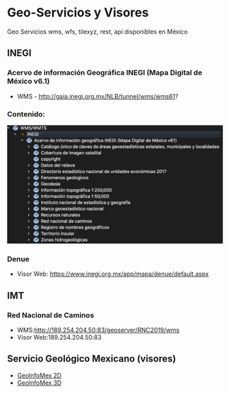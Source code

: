 # Geo-Servicios y Visores
Geo Servicios wms, wfs, tilexyz, rest, api disponibles en México

## INEGI
### Acervo de información Geográfica INEGI (Mapa Digital de México v6.1)
* WMS - http://gaia.inegi.org.mx/NLB/tunnel/wms/wms61?

### Contenido:
![Vista previa](imagenes/INEGI.png)

### Denue
* Visor Web: https://www.inegi.org.mx/app/mapa/denue/default.aspx

## IMT
### Red Nacional de Caminos
* WMS:http://189.254.204.50:83/geoserver/RNC2019/wms
* Visor Web:189.254.204.50:83

## Servicio Geológico Mexicano (visores)
* [GeoInfoMex 2D](https://www.sgm.gob.mx/GeoInfoMexGobMx/)
* [GeoInfoMex 3D](https://www.sgm.gob.mx/GeoInfoMex3D/)

